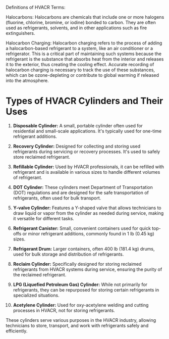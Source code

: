 Definitions of HVACR Terms:

Halocarbons: Halocarbons are chemicals that include one or more halogens (fluorine, chlorine, bromine, or iodine) bonded to carbon. They are often used as refrigerants, solvents, and in other applications such as fire extinguishers.

Halocarbon Charging: Halocarbon charging refers to the process of adding a halocarbon-based refrigerant to a system, like an air conditioner or a refrigerator. This is a critical part of maintaining such systems because the refrigerant is the substance that absorbs heat from the interior and releases it to the exterior, thus creating the cooling effect. Accurate recording of halocarbon charging is necessary to track the use of these substances, which can be ozone-depleting or contribute to global warming if released into the atmosphere.


# Types of HVACR Cylinders and Their Uses

1. **Disposable Cylinder:** A small, portable cylinder often used for residential and small-scale applications. It's typically used for one-time refrigerant additions.

2. **Recovery Cylinder:** Designed for collecting and storing used refrigerants during servicing or recovery processes. It's used to safely store reclaimed refrigerant.

3. **Refillable Cylinder:** Used by HVACR professionals, it can be refilled with refrigerant and is available in various sizes to handle different volumes of refrigerant.

4. **DOT Cylinder:** These cylinders meet Department of Transportation (DOT) regulations and are designed for the safe transportation of refrigerants, often used for bulk transport.

5. **Y-valve Cylinder:** Features a Y-shaped valve that allows technicians to draw liquid or vapor from the cylinder as needed during service, making it versatile for different tasks.

6. **Refrigerant Canister:** Small, convenient containers used for quick top-offs or minor refrigerant additions, commonly found in 1 lb (0.45 kg) sizes.

7. **Refrigerant Drum:** Larger containers, often 400 lb (181.4 kg) drums, used for bulk storage and distribution of refrigerants.

8. **Reclaim Cylinder:** Specifically designed for storing reclaimed refrigerants from HVACR systems during service, ensuring the purity of the reclaimed refrigerant.

9. **LPG (Liquefied Petroleum Gas) Cylinder:** While not primarily for refrigerants, they can be repurposed for storing certain refrigerants in specialized situations.

10. **Acetylene Cylinder:** Used for oxy-acetylene welding and cutting processes in HVACR, not for storing refrigerants.

These cylinders serve various purposes in the HVACR industry, allowing technicians to store, transport, and work with refrigerants safely and efficiently.
